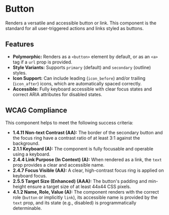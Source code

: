 # Button

Renders a versatile and accessible button or link. This component is the
standard for all user-triggered actions and links styled as buttons.

## Features

- **Polymorphic:** Renders as a `<button>` element by default, or as an `<a>`
  tag if a `url` prop is provided.
- **Style Variants:** Supports `primary` (default) and `secondary` (outline)
  styles.
- **Icon Support:** Can include leading (`icon_before`) and/or
  trailing (`icon_after`) icons, which are automatically spaced correctly.
- **Accessible:** Fully keyboard accessible with clear focus states and correct
  ARIA attributes for disabled states.

## WCAG Compliance

This component helps to meet the following success criteria:

- **1.4.11 Non-text Contrast (AA):** The border of the secondary button and the
  focus ring have a contrast ratio of at least 3:1 against the background.
- **2.1.1 Keyboard (A):** The component is fully focusable and operable using a
  keyboard.
- **2.4.4 Link Purpose (In Context) (A):** When rendered as a link, the `text`
  prop provides a clear and accessible name.
- **2.4.7 Focus Visible (AA):** A clear, high-contrast focus ring is applied on
  keyboard focus.
- **2.5.5 Target Size (Enhanced) (AAA):** The button's padding and min-height
  ensure a target size of at least 44x44 CSS pixels.
- **4.1.2 Name, Role, Value (A):** The component renders with the correct
  role (`button` or implicitly `link`), its accessible name is provided by
  the `text` prop, and its state (e.g., disabled) is programmatically
  determinable.
